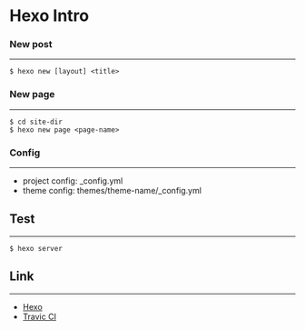 # Hexo Intro

### New post
------------
```
$ hexo new [layout] <title>
```

### New page
------------
```
$ cd site-dir
$ hexo new page <page-name>
```

### Config
------------
- project config: _config.yml
- theme config: themes/theme-name/_config.yml

## Test
------------
```
$ hexo server
```

## Link
------------
- [Hexo](https://hexo.io/zh-cn/docs/)
- [Travic CI](https://travis-ci.com/)

